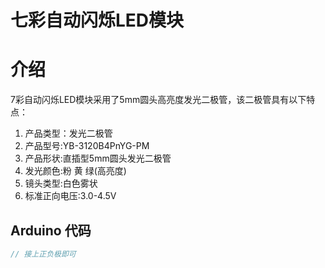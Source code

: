 # 七彩自动闪烁LED模块

# 介绍

7彩自动闪烁LED模块采用了5mm圆头高亮度发光二极管，该二极管具有以下特点：

1. 产品类型：发光二极管
2. 产品型号:YB-3120B4PnYG-PM
3. 产品形状:直插型5mm圆头发光二极管
4. 发光颜色:粉 黄 绿\(高亮度\)
5. 镜头类型:白色雾状
6. 标准正向电压:3.0-4.5V

## Arduino 代码

```cpp
// 接上正负极即可
```



